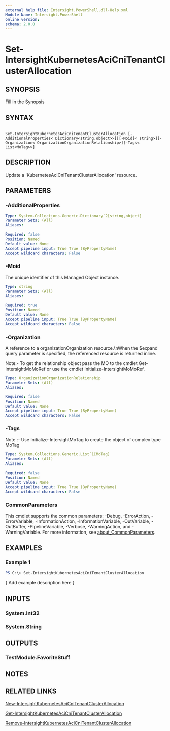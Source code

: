 ```yaml
---
external help file: Intersight.PowerShell.dll-Help.xml
Module Name: Intersight.PowerShell
online version:
schema: 2.0.0
---
```


# Set-IntersightKubernetesAciCniTenantClusterAllocation

## SYNOPSIS
Fill in the Synopsis

## SYNTAX

```

Set-IntersightKubernetesAciCniTenantClusterAllocation [-AdditionalProperties< Dictionary<string,object>>][[-Moid]< string>][-Organization< OrganizationOrganizationRelationship>][-Tags< List<MoTag>>]

```

## DESCRIPTION
Update a &apos;KubernetesAciCniTenantClusterAllocation&apos; resource.

## PARAMETERS

### -AdditionalProperties


```yaml
Type: System.Collections.Generic.Dictionary`2[string,object]
Parameter Sets: (All)
Aliases:

Required: false
Position: Named
Default value: None
Accept pipeline input: True True (ByPropertyName)
Accept wildcard characters: False
```

### -Moid
The unique identifier of this Managed Object instance.

```yaml
Type: string
Parameter Sets: (All)
Aliases:

Required: true
Position: Named
Default value: None
Accept pipeline input: True True (ByPropertyName)
Accept wildcard characters: False
```

### -Organization
A reference to a organizationOrganization resource.\nWhen the $expand query parameter is specified, the referenced resource is returned inline.

 Note:- To get the relationship object pass the MO to the cmdlet Get-IntersightMoMoRef 
or use the cmdlet Initialize-IntersightMoMoRef.

```yaml
Type: OrganizationOrganizationRelationship
Parameter Sets: (All)
Aliases:

Required: false
Position: Named
Default value: None
Accept pipeline input: True True (ByPropertyName)
Accept wildcard characters: False
```

### -Tags


Note :- Use Initialize-IntersightMoTag to create the object of complex type MoTag

```yaml
Type: System.Collections.Generic.List`1[MoTag]
Parameter Sets: (All)
Aliases:

Required: false
Position: Named
Default value: None
Accept pipeline input: True True (ByPropertyName)
Accept wildcard characters: False
```


### CommonParameters
This cmdlet supports the common parameters: -Debug, -ErrorAction, -ErrorVariable, -InformationAction, -InformationVariable, -OutVariable, -OutBuffer, -PipelineVariable, -Verbose, -WarningAction, and -WarningVariable. For more information, see [about_CommonParameters](http://go.microsoft.com/fwlink/?LinkID=113216).

## EXAMPLES

### Example 1
```powershell
PS C:\> Set-IntersightKubernetesAciCniTenantClusterAllocation
```

{ Add example description here }

## INPUTS

### System.Int32

### System.String

## OUTPUTS

### TestModule.FavoriteStuff

## NOTES

## RELATED LINKS

[New-IntersightKubernetesAciCniTenantClusterAllocation](./New-IntersightKubernetesAciCniTenantClusterAllocation.md)

[Get-IntersightKubernetesAciCniTenantClusterAllocation](./Get-IntersightKubernetesAciCniTenantClusterAllocation.md)

[Remove-IntersightKubernetesAciCniTenantClusterAllocation](./Remove-IntersightKubernetesAciCniTenantClusterAllocation.md)
